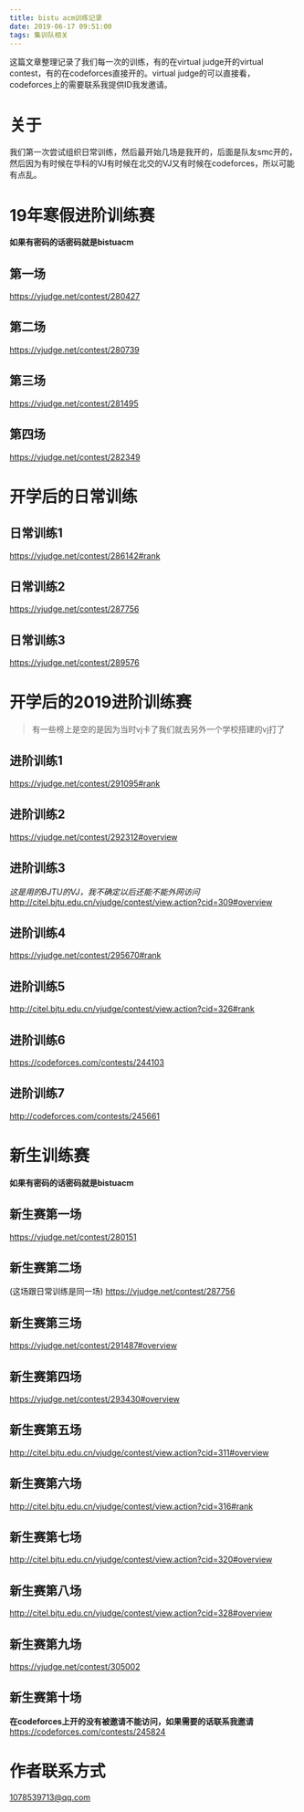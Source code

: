 ```yaml
---
title: bistu acm训练记录
date: 2019-06-17 09:51:00
tags: 集训队相关
---
```

这篇文章整理记录了我们每一次的训练，有的在virtual judge开的virtual contest，有的在codeforces直接开的。virtual judge的可以直接看，codeforces上的需要联系我提供ID我发邀请。
<!-- more -->
# 关于
我们第一次尝试组织日常训练，然后最开始几场是我开的，后面是队友smc开的，然后因为有时候在华科的VJ有时候在北交的VJ又有时候在codeforces，所以可能有点乱。

# 19年寒假进阶训练赛
**如果有密码的话密码就是bistuacm**
## 第一场
https://vjudge.net/contest/280427
## 第二场
https://vjudge.net/contest/280739
## 第三场
https://vjudge.net/contest/281495
## 第四场
https://vjudge.net/contest/282349

# 开学后的日常训练

## 日常训练1
https://vjudge.net/contest/286142#rank
## 日常训练2
https://vjudge.net/contest/287756
## 日常训练3
https://vjudge.net/contest/289576

# 开学后的2019进阶训练赛
> 有一些榜上是空的是因为当时vj卡了我们就去另外一个学校搭建的vj打了
## 进阶训练1
https://vjudge.net/contest/291095#rank

## 进阶训练2
https://vjudge.net/contest/292312#overview

## 进阶训练3
*这是用的BJTU的VJ，我不确定以后还能不能外网访问*
http://citel.bjtu.edu.cn/vjudge/contest/view.action?cid=309#overview

## 进阶训练4
https://vjudge.net/contest/295670#rank

## 进阶训练5
http://citel.bjtu.edu.cn/vjudge/contest/view.action?cid=326#rank

## 进阶训练6
https://codeforces.com/contests/244103

## 进阶训练7
http://codeforces.com/contests/245661



# 新生训练赛
**如果有密码的话密码就是bistuacm**
## 新生赛第一场
https://vjudge.net/contest/280151

## 新生赛第二场
(这场跟日常训练是同一场)
https://vjudge.net/contest/287756

## 新生赛第三场
https://vjudge.net/contest/291487#overview

## 新生赛第四场
https://vjudge.net/contest/293430#overview

## 新生赛第五场
http://citel.bjtu.edu.cn/vjudge/contest/view.action?cid=311#overview

## 新生赛第六场
http://citel.bjtu.edu.cn/vjudge/contest/view.action?cid=316#rank

## 新生赛第七场
http://citel.bjtu.edu.cn/vjudge/contest/view.action?cid=320#overview

## 新生赛第八场
http://citel.bjtu.edu.cn/vjudge/contest/view.action?cid=328#overview

## 新生赛第九场
https://vjudge.net/contest/305002

## 新生赛第十场
**在codeforces上开的没有被邀请不能访问，如果需要的话联系我邀请**
https://codeforces.com/contests/245824

# 作者联系方式
1078539713@qq.com
